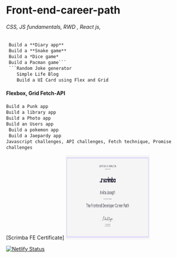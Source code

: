 # Front-end-career-path
 ###### CSS, JS fundamentals, RWD , React js,
``` Making interactive websites 
 Build a **Diary app**
 Build a **Snake game**
 Build a *Dice game*
 Build a Pacman game```
 ```Random Joke generator
	Simple Life Blog
	Build a UI Card using Flex and Grid
 ```
 #### Flexbox, Grid Fetch-API
```
Build a Punk app
Build a library app
Build a Photo app
Build an Users app 
 Build a pokemon app 
 Build a Jaepardy app
Javascript challenges, API challenges, Fetch technique, Promise challenges
```

[Scrimba FE Certificate]
<a href="https://scrimba.com/certificate/ug9DaVSz/gfrontend"><img alt=" certificate" src="/img/certificate.png" height="230" width="230"></a>


[![Netlify Status](https://api.netlify.com/api/v1/badges/734f2536-285c-4523-a769-14b456613586/deploy-status)](https://app.netlify.com/sites/front-end-career-path/deploys)
